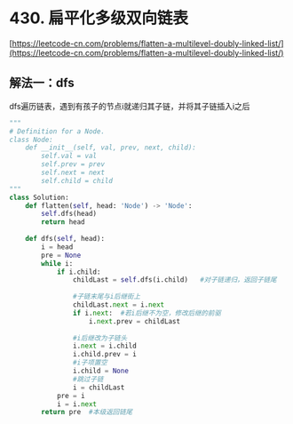 # 430. 扁平化多级双向链表

[https://leetcode-cn.com/problems/flatten-a-multilevel-doubly-linked-list/](https://leetcode-cn.com/problems/flatten-a-multilevel-doubly-linked-list/)

## 解法一：dfs

dfs遍历链表，遇到有孩子的节点i就递归其子链，并将其子链插入i之后

```python
"""
# Definition for a Node.
class Node:
    def __init__(self, val, prev, next, child):
        self.val = val
        self.prev = prev
        self.next = next
        self.child = child
"""
class Solution:
    def flatten(self, head: 'Node') -> 'Node':
        self.dfs(head)
        return head
    
    def dfs(self, head):
        i = head
        pre = None
        while i:
            if i.child:
                childLast = self.dfs(i.child)   #对子链递归，返回子链尾
                
                #子链末尾与i后继街上
                childLast.next = i.next
                if i.next:  #若i后继不为空，修改后继的前驱
                    i.next.prev = childLast                
                    
                #i后继改为子链头
                i.next = i.child
                i.child.prev = i
                #i子项置空
                i.child = None
                #跳过子链
                i = childLast
            pre = i
            i = i.next
        return pre  #本级返回链尾
```

